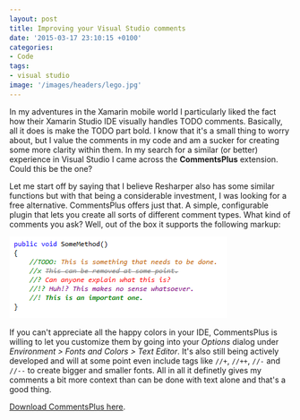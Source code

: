 ```yaml
---
layout: post
title: Improving your Visual Studio comments
date: '2015-03-17 23:10:15 +0100'
categories:
- Code
tags:
- visual studio
image: '/images/headers/lego.jpg'
---
```


In my adventures in the Xamarin mobile world I particularly liked the fact how their Xamarin Studio IDE visually handles TODO comments. Basically, all it does is make the TODO part bold. I know that it's a small thing to worry about, but I value the comments in my code and am a sucker for creating some more clarity within them. In my search for a similar (or better) experience in Visual Studio I came across the **CommentsPlus** extension. Could this be the one?

Let me start off by saying that I believe Resharper also has some similar functions but with that being a considerable investment, I was looking for a free alternative. CommentsPlus offers just that. A simple, configurable plugin that lets you create all sorts of different comment types. What kind of comments you ask? Well, out of the box it supports the following markup:

![screen](/images/posts/screen.png)

If you can't appreciate all the happy colors in your IDE, CommentsPlus is willing to let you customize them by going into your *Options* dialog under *Environment > Fonts and Colors > Text Editor*. It's also still being actively developed and will at some point even include tags like `//+`, `//++`, `//-` and `//--` to create bigger and smaller fonts. All in all it definetly gives my comments a bit more context than can be done with text alone and that's a good thing.

[Download CommentsPlus here](https://visualstudiogallery.msdn.microsoft.com/f76e86e3-03ca-4ac8-ba88-58c8f8d818f4).

